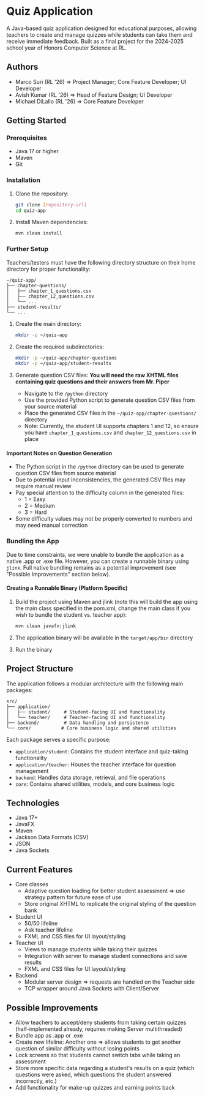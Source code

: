 # Quiz Application

A Java-based quiz application designed for educational purposes, allowing teachers to create and manage quizzes while
students can take them and receive immediate feedback. Built as a final project for the 2024-2025 school year of Honors
Computer Science at RL.

## Authors

- Marco Suri (RL '26) => Project Manager; Core Feature Developer; UI Developer
- Avish Kumar (RL '26) => Head of Feature Design; UI Developer
- Michael DiLallo (RL '26) => Core Feature Developer

## Getting Started

### Prerequisites

- Java 17 or higher
- Maven
- Git

### Installation

1. Clone the repository:

    ```bash
    git clone [repository-url]
    cd quiz-app
    ```

2. Install Maven dependencies:

    ```bash
    mvn clean install
    ```

### Further Setup

Teachers/testers must have the following directory structure on their home directory for proper functionality:

```
~/quiz-app/
├── chapter-questions/
│   ├── chapter_1_questions.csv
│   ├── chapter_12_questions.csv
│   └── ...
├── student-results/
└── ...
```

1. Create the main directory:

    ```bash
    mkdir -p ~/quiz-app
    ```

2. Create the required subdirectories:

    ```bash
    mkdir -p ~/quiz-app/chapter-questions
    mkdir -p ~/quiz-app/student-results
    ```

3. Generate question CSV files: **You will need the raw XHTML files containing quiz questions and their answers from Mr.
   Piper**
    - Navigate to the `/python` directory
    - Use the provided Python script to generate question CSV files from your source material
    - Place the generated CSV files in the `~/quiz-app/chapter-questions/` directory
    - Note: Currently, the student UI supports chapters 1 and 12, so ensure you have `chapter_1_questions.csv` and
      `chapter_12_questions.csv` in place

#### Important Notes on Question Generation

- The Python script in the `/python` directory can be used to generate question CSV files from source material
- Due to potential input inconsistencies, the generated CSV files may require manual review
- Pay special attention to the difficulty column in the generated files:
    - 1 = Easy
    - 2 = Medium
    - 3 = Hard
- Some difficulty values may not be properly converted to numbers and may need manual correction

### Bundling the App

Due to time constraints, we were unable to bundle the application as a native .app or .exe file. However, you can create
a runnable binary using `jlink`. Full native bundling remains as a potential improvement (see "Possible Improvements"
section below).

#### Creating a Runnable Binary (Platform Specific)

1. Build the project using Maven and jlink (note this will build the app using the main class specified in the pom.xml,
   change the main class if you wish to bundle the student vs. teacher app):

    ```bash
    mvn clean javafx:jlink
    ```

2. The application binary will be available in the `target/app/bin` directory

3. Run the binary

## Project Structure

The application follows a modular architecture with the following main packages:

```
src/
├── application/
│   ├── student/     # Student-facing UI and functionality
│   └── teacher/     # Teacher-facing UI and functionality
├── backend/         # Data handling and persistence
└── core/           # Core business logic and shared utilities
```

Each package serves a specific purpose:

- `application/student`: Contains the student interface and quiz-taking functionality
- `application/teacher`: Houses the teacher interface for question management
- `backend`: Handles data storage, retrieval, and file operations
- `core`: Contains shared utilities, models, and core business logic

## Technologies

- Java 17+
- JavaFX
- Maven
- Jackson Data Formats (CSV)
- JSON
- Java Sockets

## Current Features

- Core classes
    - Adaptive question loading for better student assessment => use strategy pattern for future ease of use
    - Store original XHTML to replicate the original styling of the question bank
- Student UI
    - 50/50 lifeline
    - Ask teacher lifeline
    - FXML and CSS files for UI layout/styling
- Teacher UI
    - Views to manage students while taking their quizzes
    - Integration with server to manage student connections and save results
    - FXML and CSS files for UI layout/styling
- Backend
    - Modular server design => requests are handled on the Teacher side
    - TCP wrapper around Java Sockets with Client/Server

## Possible Improvements

- Allow teachers to accept/deny students from taking certain quizzes (half-implemented already, requires making Server
  multithreaded)
- Bundle app as .app or .exe
- Create new lifeline: Another one => allows students to get another question of similar difficulty without losing
  points
- Lock screens so that students cannot switch tabs while taking an assessment
- Store more specific data regarding a student's results on a quiz (which questions were asked, which questions the
  student answered incorrectly, etc.)
- Add functionality for make-up quizzes and earning points back
